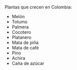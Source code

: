 Plantas que crecen en Colombia:

* Melón
* Totumo
* Palmera
* Cocotero
* Platanero
* Mata de piña
* Mata de café
* Pino
* Achira
* Caña de azúcar